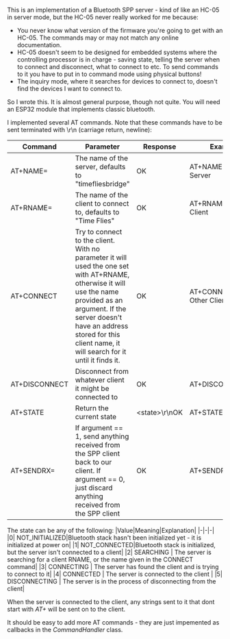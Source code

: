 This is an implementation of a Bluetooth SPP server - kind of like an HC-05 in server mode, but the HC-05 never really worked for me because:
* You never know what version of the firmware you're going to get with an HC-05. The commands may or may not match any online documentation.
* HC-05 doesn't seem to be designed for embedded systems where the controlling processor is in charge - saving state, telling the server when to connect and disconnect, what to connect to etc. To send commands to it you have to put in to command mode using physical buttons!
* The inquiry mode, where it searches for devices to connect to, doesn't find the devices I want to connect to.

So I wrote this. It is almost general purpose, though not quite. You will need an ESP32 module that implements classic bluetooth.

I implemented several AT commands. Note that these commands have to be sent terminated with \r\n (carriage return, newline):

| Command | Parameter |Response|Example|
| -------- | ------- | ------- | ------- |
| AT+NAME= | The name of the server, defaults to "timefliesbridge" |OK|AT+NAME=My Server|
| AT+RNAME= | The name of the client to connect to, defaults to "Time Flies" |OK|AT+RNAME=My Client|
| AT+CONNECT | Try to connect to the client. With no parameter it will used the one set with AT+RNAME, otherwise it will use the name provided as an argument. If the server doesn't have an address stored for this client name, it will search for it until it finds it. |OK|AT+CONNECT=Some Other Client|
| AT+DISCONNECT | Disconnect from whatever client it might be connected to |OK|AT+DISCONNECT|
| AT+STATE | Return the current state |\<state\>\r\nOK|AT+STATE|
| AT+SENDRX= | If argument == 1, send anything received from the SPP client back to our client. If argument == 0, just discard anything received from the SPP client |OK|AT+SENDRX=0|

The state can be any of the following:
|Value|Meaning|Explanation|
|-|-|-|
|0|	NOT_INITIALIZED|Bluetooth stack hasn't been initialized yet - it is initialized at power on|
|1| NOT_CONNECTED|Bluetooth stack is initialized, but the server isn't connected to a client|
|2| SEARCHING | The server is searching for a client RNAME, or the name given in the CONNECT command|
|3| CONNECTING | The server has found the client and is trying to connect to it|
|4| CONNECTED | The server is connected to the client |
|5|	DISCONNECTING | The server is in the process of disconnecting from the client|

When the server is connected to the client, any strings sent to it that dont start with _AT+_ will be sent on to the client.

It should be easy to add more AT commands - they are just impemented as callbacks in the _CommandHandler_ class.
